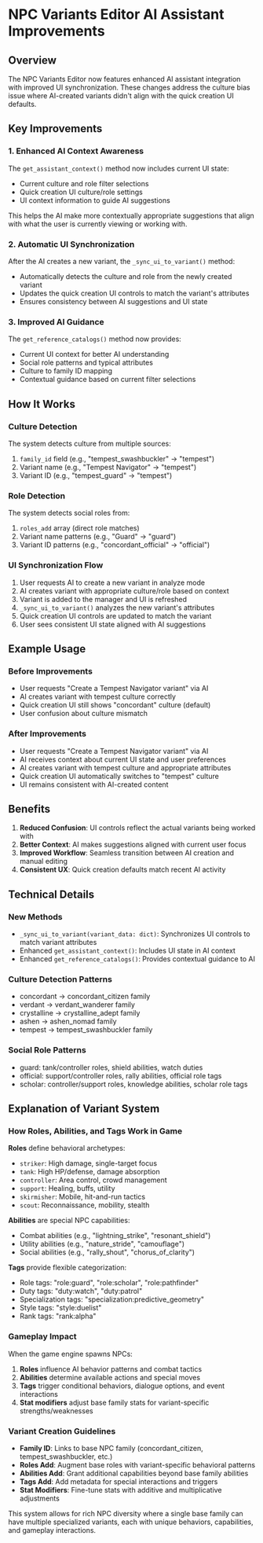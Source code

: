 # NPC Variants Editor AI Assistant Improvements

## Overview

The NPC Variants Editor now features enhanced AI assistant integration with improved UI synchronization. These changes address the culture bias issue where AI-created variants didn't align with the quick creation UI defaults.

## Key Improvements

### 1. Enhanced AI Context Awareness

The `get_assistant_context()` method now includes current UI state:
- Current culture and role filter selections
- Quick creation UI culture/role settings
- UI context information to guide AI suggestions

This helps the AI make more contextually appropriate suggestions that align with what the user is currently viewing or working with.

### 2. Automatic UI Synchronization

After the AI creates a new variant, the `_sync_ui_to_variant()` method:
- Automatically detects the culture and role from the newly created variant
- Updates the quick creation UI controls to match the variant's attributes
- Ensures consistency between AI suggestions and UI state

### 3. Improved AI Guidance

The `get_reference_catalogs()` method now provides:
- Current UI context for better AI understanding
- Social role patterns and typical attributes
- Culture to family ID mapping
- Contextual guidance based on current filter selections

## How It Works

### Culture Detection
The system detects culture from multiple sources:
1. `family_id` field (e.g., "tempest_swashbuckler" → "tempest")
2. Variant name (e.g., "Tempest Navigator" → "tempest")  
3. Variant ID (e.g., "tempest_guard" → "tempest")

### Role Detection
The system detects social roles from:
1. `roles_add` array (direct role matches)
2. Variant name patterns (e.g., "Guard" → "guard")
3. Variant ID patterns (e.g., "concordant_official" → "official")

### UI Synchronization Flow
1. User requests AI to create a new variant in analyze mode
2. AI creates variant with appropriate culture/role based on context
3. Variant is added to the manager and UI is refreshed
4. `_sync_ui_to_variant()` analyzes the new variant's attributes
5. Quick creation UI controls are updated to match the variant
6. User sees consistent UI state aligned with AI suggestions

## Example Usage

### Before Improvements
- User requests "Create a Tempest Navigator variant" via AI
- AI creates variant with tempest culture correctly
- Quick creation UI still shows "concordant" culture (default)
- User confusion about culture mismatch

### After Improvements  
- User requests "Create a Tempest Navigator variant" via AI
- AI receives context about current UI state and user preferences
- AI creates variant with tempest culture and appropriate attributes
- Quick creation UI automatically switches to "tempest" culture
- UI remains consistent with AI-created content

## Benefits

1. **Reduced Confusion**: UI controls reflect the actual variants being worked with
2. **Better Context**: AI makes suggestions aligned with current user focus  
3. **Improved Workflow**: Seamless transition between AI creation and manual editing
4. **Consistent UX**: Quick creation defaults match recent AI activity

## Technical Details

### New Methods
- `_sync_ui_to_variant(variant_data: dict)`: Synchronizes UI controls to match variant attributes
- Enhanced `get_assistant_context()`: Includes UI state in AI context
- Enhanced `get_reference_catalogs()`: Provides contextual guidance to AI

### Culture Detection Patterns
- concordant → concordant_citizen family
- verdant → verdant_wanderer family  
- crystalline → crystalline_adept family
- ashen → ashen_nomad family
- tempest → tempest_swashbuckler family

### Social Role Patterns
- guard: tank/controller roles, shield abilities, watch duties
- official: support/controller roles, rally abilities, official role tags
- scholar: controller/support roles, knowledge abilities, scholar role tags

## Explanation of Variant System

### How Roles, Abilities, and Tags Work in Game

**Roles** define behavioral archetypes:
- `striker`: High damage, single-target focus
- `tank`: High HP/defense, damage absorption  
- `controller`: Area control, crowd management
- `support`: Healing, buffs, utility
- `skirmisher`: Mobile, hit-and-run tactics
- `scout`: Reconnaissance, mobility, stealth

**Abilities** are special NPC capabilities:
- Combat abilities (e.g., "lightning_strike", "resonant_shield")
- Utility abilities (e.g., "nature_stride", "camouflage")
- Social abilities (e.g., "rally_shout", "chorus_of_clarity")

**Tags** provide flexible categorization:
- Role tags: "role:guard", "role:scholar", "role:pathfinder"
- Duty tags: "duty:watch", "duty:patrol" 
- Specialization tags: "specialization:predictive_geometry"
- Style tags: "style:duelist"
- Rank tags: "rank:alpha"

### Gameplay Impact
When the game engine spawns NPCs:
1. **Roles** influence AI behavior patterns and combat tactics
2. **Abilities** determine available actions and special moves
3. **Tags** trigger conditional behaviors, dialogue options, and event interactions
4. **Stat modifiers** adjust base family stats for variant-specific strengths/weaknesses

### Variant Creation Guidelines
- **Family ID**: Links to base NPC family (concordant_citizen, tempest_swashbuckler, etc.)
- **Roles Add**: Augment base roles with variant-specific behavioral patterns
- **Abilities Add**: Grant additional capabilities beyond base family abilities  
- **Tags Add**: Add metadata for special interactions and triggers
- **Stat Modifiers**: Fine-tune stats with additive and multiplicative adjustments

This system allows for rich NPC diversity where a single base family can have multiple specialized variants, each with unique behaviors, capabilities, and gameplay interactions.
